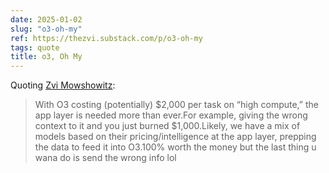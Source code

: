```yaml
---
date: 2025-01-02
slug: "o3-oh-my"
ref: https://thezvi.substack.com/p/o3-oh-my
tags: quote
title: o3, Oh My
---
```


Quoting [Zvi Mowshowitz](https://thezvi.substack.com/p/o3-oh-my):

> With O3 costing (potentially) $2,000 per task on “high compute,” the app layer is needed more than ever.For example, giving the wrong context to it and you just burned $1,000.Likely, we have a mix of models based on their pricing/intelligence at the app layer, prepping the data to feed it into O3.100% worth the money but the last thing u wana do is send the wrong info lol